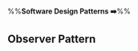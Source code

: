 <link rel="stylesheet" href="{{baseUrl}}/css/textbook.css">

<div class="website-content">

%%**Software Design Patterns :arrow_right:**%%

## Observer Pattern

<div id="main">

<include src="what/embed.md" />

</div>

</div>
